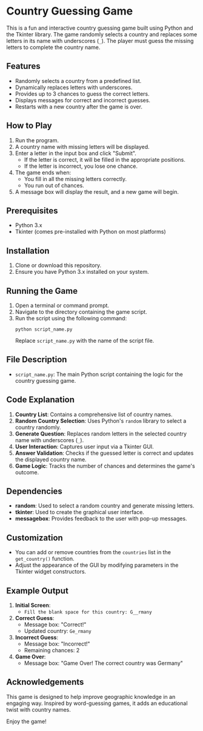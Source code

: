 # Country Guessing Game

This is a fun and interactive country guessing game built using Python and the Tkinter library. The game randomly selects a country and replaces some letters in its name with underscores (`_`). The player must guess the missing letters to complete the country name.

## Features
- Randomly selects a country from a predefined list.
- Dynamically replaces letters with underscores.
- Provides up to 3 chances to guess the correct letters.
- Displays messages for correct and incorrect guesses.
- Restarts with a new country after the game is over.

## How to Play
1. Run the program.
2. A country name with missing letters will be displayed.
3. Enter a letter in the input box and click "Submit".
   - If the letter is correct, it will be filled in the appropriate positions.
   - If the letter is incorrect, you lose one chance.
4. The game ends when:
   - You fill in all the missing letters correctly.
   - You run out of chances.
5. A message box will display the result, and a new game will begin.

## Prerequisites
- Python 3.x
- Tkinter (comes pre-installed with Python on most platforms)

## Installation
1. Clone or download this repository.
2. Ensure you have Python 3.x installed on your system.

## Running the Game
1. Open a terminal or command prompt.
2. Navigate to the directory containing the game script.
3. Run the script using the following command:
   ```
   python script_name.py
   ```
   Replace `script_name.py` with the name of the script file.

## File Description
- `script_name.py`: The main Python script containing the logic for the country guessing game.

## Code Explanation
1. **Country List**: Contains a comprehensive list of country names.
2. **Random Country Selection**: Uses Python's `random` library to select a country randomly.
3. **Generate Question**: Replaces random letters in the selected country name with underscores (`_`).
4. **User Interaction**: Captures user input via a Tkinter GUI.
5. **Answer Validation**: Checks if the guessed letter is correct and updates the displayed country name.
6. **Game Logic**: Tracks the number of chances and determines the game's outcome.

## Dependencies
- **random**: Used to select a random country and generate missing letters.
- **tkinter**: Used to create the graphical user interface.
- **messagebox**: Provides feedback to the user with pop-up messages.

## Customization
- You can add or remove countries from the `countries` list in the `get_country()` function.
- Adjust the appearance of the GUI by modifying parameters in the Tkinter widget constructors.

## Example Output
1. **Initial Screen**:
   - `Fill the blank space for this country: G__rmany`
2. **Correct Guess**:
   - Message box: "Correct!"
   - Updated country: `Ge_rmany`
3. **Incorrect Guess**:
   - Message box: "Incorrect!"
   - Remaining chances: 2
4. **Game Over**:
   - Message box: "Game Over! The correct country was Germany"

## Acknowledgements
This game is designed to help improve geographic knowledge in an engaging way. Inspired by word-guessing games, it adds an educational twist with country names.

Enjoy the game!
